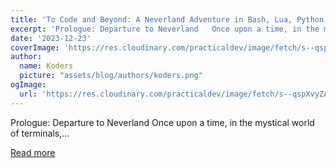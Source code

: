 ```yaml
---
title: 'To Code and Beyond: A Neverland Adventure in Bash, Lua, Python, and Rust'
excerpt: 'Prologue: Departure to Neverland   Once upon a time, in the mystical world of terminals,...'
date: '2023-12-23'
coverImage: 'https://res.cloudinary.com/practicaldev/image/fetch/s--qspXvyZA--/c_imagga_scale,f_auto,fl_progressive,h_420,q_auto,w_1000/https://dev-to-uploads.s3.amazonaws.com/uploads/articles/u6al557sxekjf4hb5u70.jpeg'
author:
  name: Koders
  picture: "assets/blog/authors/koders.png"
ogImage:
  url: 'https://res.cloudinary.com/practicaldev/image/fetch/s--qspXvyZA--/c_imagga_scale,f_auto,fl_progressive,h_420,q_auto,w_1000/https://dev-to-uploads.s3.amazonaws.com/uploads/articles/u6al557sxekjf4hb5u70.jpeg'
---
```


Prologue: Departure to Neverland   Once upon a time, in the mystical world of terminals,...

[Read more](https://dev.to/proteusiq/to-code-and-beyond-a-neverland-adventure-in-bash-lua-python-and-rust-1jon)
